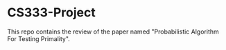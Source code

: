 # CS333-Project
 This repo contains the review of  the paper named "Probabilistic Algorithm For Testing Primality".
